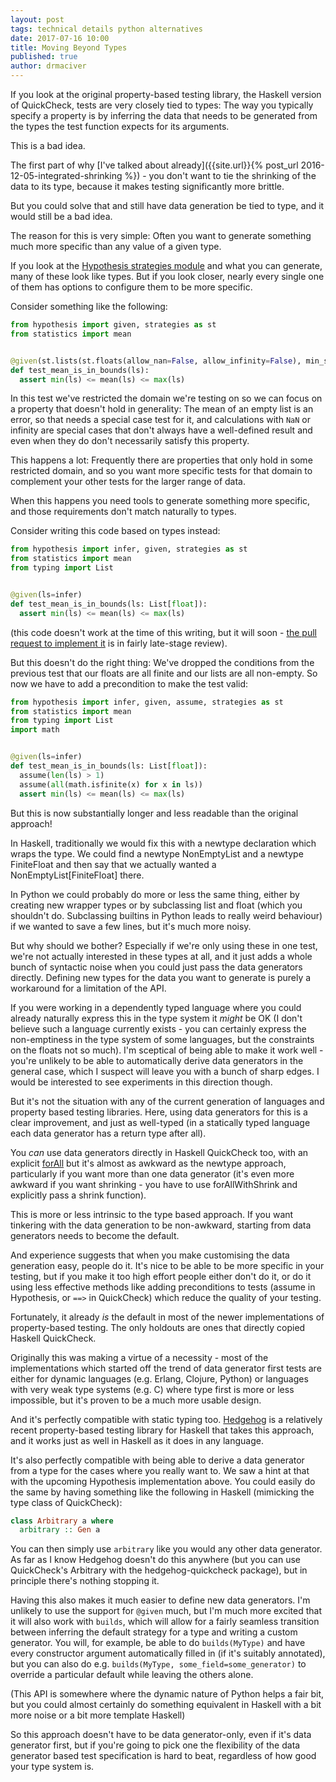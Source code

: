 ```yaml
---
layout: post
tags: technical details python alternatives
date: 2017-07-16 10:00
title: Moving Beyond Types
published: true
author: drmaciver
---
```


If you look at the original property-based testing library, the Haskell version of QuickCheck,
tests are very closely tied to types: The way you typically specify a property is by inferring
the data that needs to be generated from the types the test function expects for its arguments.

This is a bad idea.

<!--more-->

The first part of why
[I've talked about already]({{site.url}}{% post_url 2016-12-05-integrated-shrinking %}) -
you don't want to tie the shrinking of the data to its type, because it makes testing
significantly more brittle.

But you could solve that and still have data generation be tied to type, and it would still
be a bad idea.

The reason for this is very simple: Often you want to generate something much more specific
than any value of a given type.

If you look at the [Hypothesis strategies module](https://hypothesis.readthedocs.io/en/latest/data.html)
and what you can generate, many of these look like types. But if you look closer, nearly
every single one of them has options to configure them to be more specific.

Consider something like the following:

```python
from hypothesis import given, strategies as st
from statistics import mean


@given(st.lists(st.floats(allow_nan=False, allow_infinity=False), min_size=1))
def test_mean_is_in_bounds(ls):
  assert min(ls) <= mean(ls) <= max(ls)
```

In this test we've restricted the domain we're testing on so we can focus on a property
that doesn't hold in generality:  The mean of an empty list is an
error, so that needs a special case test for it, and calculations with `NaN` or infinity
are special cases that don't always have a well-defined result and even when they do
don't necessarily satisfy this property.

This happens a lot: Frequently there are properties that only hold in some restricted
domain, and so you want more specific tests for that domain to complement your other
tests for the larger range of data.

When this happens you need tools to generate something more specific, and those requirements
don't match naturally to types.

Consider writing this code based on types instead:

```python
from hypothesis import infer, given, strategies as st
from statistics import mean
from typing import List


@given(ls=infer)
def test_mean_is_in_bounds(ls: List[float]):
  assert min(ls) <= mean(ls) <= max(ls)
```

(this code doesn't work at the time of this writing, but it will soon -
[the pull request to implement it](https://github.com/HypothesisWorks/hypothesis-python/pull/643)
is in fairly late-stage review).

But this doesn't do the right thing: We've dropped the conditions from the
previous test that our floats are all finite and our lists are all non-empty. So now
we have to add a precondition to make the test valid:

```python
from hypothesis import infer, given, assume, strategies as st
from statistics import mean
from typing import List
import math


@given(ls=infer)
def test_mean_is_in_bounds(ls: List[float]):
  assume(len(ls) > 1)
  assume(all(math.isfinite(x) for x in ls))
  assert min(ls) <= mean(ls) <= max(ls)
```

But this is now substantially longer and less readable than the original approach!

In Haskell, traditionally we would fix this with a newtype declaration which wraps the type.
We could find a newtype NonEmptyList and a newtype FiniteFloat and then say that we actually
wanted a NonEmptyList[FiniteFloat] there.

In Python we could probably do more or less the same thing, either by creating new wrapper
types or by subclassing list and float (which you shouldn't do. Subclassing builtins in Python
leads to really weird behaviour) if we wanted to save a few lines, but it's much more noisy.

But why should we bother? Especially if we're only using these in one test, we're not actually
interested in these types at all, and it just adds a whole bunch of syntactic noise when you
could just pass the data generators directly. Defining new types for the data you want to generate
is purely a workaround for a limitation of the API.

If you were working in a dependently typed language where you could already naturally express
this in the type system it *might* be OK (I don't believe such a language currently
exists - you can certainly express the non-emptiness in the type system of some
languages, but the constraints on the floats not so much). I'm sceptical of being able to
make it work well - you're unlikely to be able to automatically derive data generators in the
general case, which I suspect will leave you with a bunch of sharp edges. I would be interested
to see experiments in this direction though.

But it's not the situation with any of the current generation of languages and property based
testing libraries. Here, using data generators for this is a clear improvement, and just as well-typed
(in a statically typed language each data generator has a return type after all).

You *can* use data generators directly in Haskell QuickCheck too, with an explicit
[forAll](https://hackage.haskell.org/package/QuickCheck-2.10.0.1/docs/Test-QuickCheck-Property.html#v:forAll)
but it's almost as awkward as the newtype approach, particularly if you want more than one
data generator (it's even more awkward if you want shrinking - you have to use forAllWithShrink and
explicitly pass a shrink function).

This is more or less intrinsic to the type based approach. If you want tinkering with the 
data generation to be non-awkward, starting from data generators needs to become the default.

And experience suggests that when you make customising the data generation easy, people do
it. It's nice to be able to be more specific in your testing, but if you make it too high
effort people either don't do it, or do it using less effective methods like adding
preconditions to tests (assume in Hypothesis, or `==>` in QuickCheck) which reduce
the quality of your testing.

Fortunately, it already *is* the default in most of the newer implementations of
property-based testing. The only holdouts are ones that directly copied Haskell QuickCheck. 

Originally this was making a virtue of a necessity - most of the implementations
which started off the trend of data generator first tests are either for dynamic languages
(e.g. Erlang, Clojure, Python) or languages with very weak type systems (e.g. C) where
type first is more or less impossible, but it's proven to be a much more usable design.

And it's perfectly compatible with static typing too. [Hedgehog](https://hackage.haskell.org/package/hedgehog)
is a relatively recent property-based testing library for Haskell that takes this approach,
and it works just as well in Haskell as it does in any language.

It's also perfectly compatible with being able to derive a data generator from a type
for the cases where you really want to. We saw a hint at that with the upcoming
Hypothesis implementation above. You could easily do the same by having something
like the following in Haskell (mimicking the type class of QuickCheck):

```haskell
class Arbitrary a where
  arbitrary :: Gen a
```

You can then simply use `arbitrary` like you would any other data generator. As far as I know
Hedgehog doesn't do this anywhere (but you can use QuickCheck's Arbitrary with
the hedgehog-quickcheck package), but in principle there's nothing stopping it.

Having this also makes it much easier to define new data generators. I'm unlikely to use the
support for `@given` much, but I'm much more excited that it will also
work with `builds`, which will allow for a fairly seamless transition between
inferring the default strategy for a type and writing a custom generator. You
will, for example, be able to do `builds(MyType)` and have every constructor
argument automatically filled in (if it's suitably annotated), but you can
also do e.g. `builds(MyType, some_field=some_generator)` to override a particular
default while leaving the others alone.

(This API is somewhere where the dynamic nature of Python helps a fair bit, but you
could almost certainly do something equivalent in Haskell with a bit more noise
or a bit more template Haskell)

So this approach doesn't have to be data generator-only, even if it's data generator first,
but if you're going to pick one the flexibility of the data generator based test specification
is hard to beat, regardless of how good your type system is.
